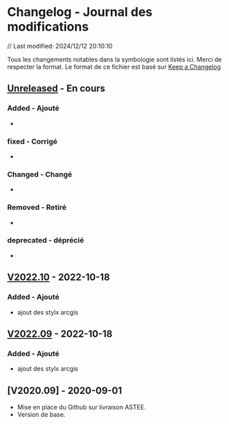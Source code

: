 # Changelog - Journal des modifications
// Last modified: 2024/12/12 20:10:10


Tous les changements notables dans la symbologie sont listés ici. Merci de respecter la format.
Le format de ce fichier est basé sur [Keep a Changelog](https://keepachangelog.com/fr/1.1.0/)


## [Unreleased] - En cours

### Added - Ajouté

- 

### fixed - Corrigé

- 

### Changed - Changé

- 

### Removed - Retiré

- 

### deprecated - déprécié

- 

## [V2022.10] - 2022-10-18
### Added - Ajouté
- ajout des stylx arcgis

## [V2022.09] - 2022-10-18
### Added - Ajouté
- ajout des stylx arcgis

## [V2020.09] - 2020-09-01
- Mise en place du Github sur livraison ASTEE.
- Version de base.

[unreleased]: https://github.com/cnigfr/StaR-Eau/compare/v2024...HEAD
[V2022.10]: https://github.com/cnigfr/StaR-Eau/compare/V2022.09...V2022.10
[V2022.09]: https://github.com/cnigfr/StaR-Eau/compare/V2020.09...V2022.09

